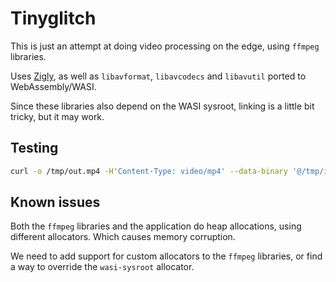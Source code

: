 # Tinyglitch

This is just an attempt at doing video processing on the edge, using `ffmpeg` libraries.

Uses [Zigly](https://github.com/jedisct1/zigly), as well as `libavformat`, `libavcodecs`
and `libavutil` ported to WebAssembly/WASI.

Since these libraries also depend on the WASI sysroot, linking is a little bit tricky,
but it may work.

## Testing

```sh
curl -o /tmp/out.mp4 -H'Content-Type: video/mp4' --data-binary '@/tmp/in.mp4' https://...
```

## Known issues

Both the `ffmpeg` libraries and the application do heap allocations, using different
allocators. Which causes memory corruption.

We need to add support for custom allocators to the `ffmpeg` libraries, or find a
way to override the `wasi-sysroot` allocator.
